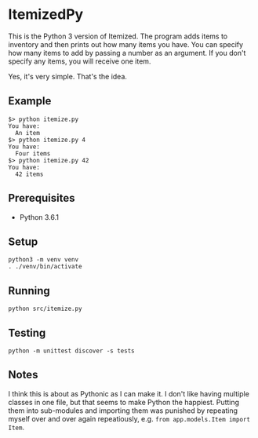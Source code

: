 # ItemizedPy
This is the Python 3 version of Itemized. The program adds items to inventory and then prints out how many items you have. You can specify how many items to add by passing a number as an argument. If you don't specify any items, you will receive one item. 

Yes, it's very simple. That's the idea.

## Example

```
$> python itemize.py
You have:
  An item
$> python itemize.py 4
You have:
  Four items
$> python itemize.py 42
You have: 
  42 items
```

## Prerequisites
- Python 3.6.1

## Setup
    python3 -m venv venv
    . ./venv/bin/activate
    
## Running
    python src/itemize.py

## Testing

    python -m unittest discover -s tests

## Notes
I think this is about as Pythonic as I can make it. I don't like having multiple classes in one file, but that seems to make Python the happiest. Putting them into sub-modules and importing them was punished by repeating myself over and over again repeatiously, e.g. `from app.models.Item import Item`.
